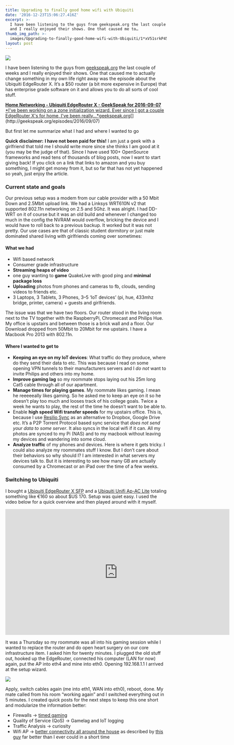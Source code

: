 ```yaml
---
title: Upgrading to finally good home wifi with Ubiquiti
date: '2016-12-23T15:06:27.416Z'
excerpt: >-
  I have been listening to the guys from geekspeak.org the last couple of weeks
  and I really enjoyed their shows. One that caused me to…
thumb_img_path: >-
  images/Upgrading-to-finally-good-home-wifi-with-Ubiquiti/1*xV51srkP45IwrY3zGlZk2w.png
layout: post
---
```

![](/images/Upgrading-to-finally-good-home-wifi-with-Ubiquiti/1*xV51srkP45IwrY3zGlZk2w.png)

I have been listening to the guys from [geekspeak.org](http://bit.ly/2hPEEpz) the last couple of weeks and I really enjoyed their shows. One that caused me to actually change something in my own life right away was the episode about the Ubiquiti EdgeRouter X. It’s a $50 router (a bit more expensive in Europe) that has enterprise grade software on it and allows you to do all sorts of cool stuff.

[**Home Networking - Ubiquiti EdgeRouter X - GeekSpeak for 2016-09-07**  
*I've been working on a zone initialization wizard. Ever since I got a couple EdgeRouter X's for home, I've been really…*geekspeak.org](http://geekspeak.org/episodes/2016/09/07 "http://geekspeak.org/episodes/2016/09/07")[](http://geekspeak.org/episodes/2016/09/07)

But first let me summarize what I had and where I wanted to go

**Quick disclaimer:** **I have not been paid for this!** I am just a geek with a girlfriend that told me I should write more since she thinks I am good at it (you may be the judge of that). Since I have used 100+ OpenSource frameworks and read tens of thousands of blog posts, now I want to start giving back! If you click on a link that links to amazon and you buy something, I might get money from it, but so far that has not yet happened so yeah, just enjoy the article.

### Current state and goals

Our previous setup was a modem from our cable provider with a 50 Mbit Down and 2.5Mbit upload link. We had a Linksys WRT610N v2 that supported 802.11n networking on 2.5 and 5Ghz. It was alright. I had DD-WRT on it of course but it was an old build and whenever I changed too much in the config the NVRAM would overflow, bricking the device and I would have to roll back to a previous backup. It worked but it was not pretty. Our use cases are that of classic student dormitory or just male dominated shared living with girlfriends coming over sometimes:

#### **What we had**

*   Wifi based network
*   Consumer grade infrastructure
*   **Streaming heaps of video**
*   one guy wanting to **game** QuakeLive with good ping and **minimal package loss**
*   **Uploading** photos from phones and cameras to fb, clouds, sending videos to friends etc.
*   3 Laptops, 3 Tablets, 3 Phones, 3–5 ‘IoT devices’ (pi, hue, 433mhz bridge, printer, camera) + guests and girlfriends.

The issue was that we have two floors. Our router stood in the living room next to the TV together with the RaspberryPi, Chromecast and Philips Hue. My office is upstairs and between those is a brick wall and a floor. Our Download dropped from 50Mbit to 20Mbit for me upstairs. I have a Macbook Pro 2013 with 802.11n.

#### **Where I wanted to get to**

*   **Keeping an eye on my IoT devices**: What traffic do they produce, where do they send their data to etc. This was because I read on some opening VPN tunnels to their manufacturers servers and I *do not* want to invite Philips and others into my home.
*   **Improve gaming lag** so my roommate stops laying out his 25m long Cat5 cable through all of our apartment.
*   **Manage times for playing games**. My roommate likes gaming. I mean he reeeeeally likes gaming. So he asked me to keep an eye on it so he doesn’t play too much and looses track of his college goals. Twice a week he wants to play, the rest of the time he doesn’t want to be able to.
*   Enable **high speed Wifi transfer speeds** for my upstairs office. This is, because I use [Resilio Sync](http://bit.ly/2hPAYnO) as an alternative to Dropbox, Google Drive etc. It’s a P2P Torrent Protocol based sync service that *does not send your data to some server*. It also syncs in the local wifi if it can. All my photos are synced to my Pi (NAS) and to my macbook without leaving my devices and wandering into some cloud.
*   **Analyze traffic** of my phones and devices. Here is where it gets tricky. I could also analyze my roommates stuff I know. But I don’t care about their behaviors so why should I? I am interested in what servers my devices talk to. But it is interesting to see how many GB are actually consumed by a Chromecast or an iPad over the time of a few weeks.

### Switching to Ubiquiti

I bought a [Ubiquiti EdgeRouter X SFP](https://www.amazon.com/gp/product/B012X45WH6/ref=as_li_qf_sp_asin_il_tl?ie=UTF8&tag=curiouscalo0b-20&camp=1789&creative=9325&linkCode=as2&creativeASIN=B012X45WH6&linkId=0899190a06891a7a37ddc48306f72f78) and a [Ubiquiti Unifi Ap-AC Lite](https://www.amazon.com/gp/product/B015PR20GY/ref=as_li_qf_sp_asin_il_tl?ie=UTF8&tag=curiouscalo0b-20&camp=1789&creative=9325&linkCode=as2&creativeASIN=B015PR20GY&linkId=a4c976467111fd973c5261bc1b903479) totaling something like €160 so about $US 170. Setup was quiet easy. I used the video below for a quick overview and then played around with it myself.

<iframe src="https://www.youtube.com/embed/SianDqAQaR0?feature=oembed" width="700" height="393" frameborder="0" scrolling="no"></iframe>

It was a Thursday so my roommate was all into his gaming session while I wanted to replace the router and do open heart surgery on our core infrastructure item. I asked him for twenty minutes. I plugged the old stuff out, hooked up the EdgeRouter, connected his computer (LAN for now) again, put the AP into eth4 and mine into eth0. Opening 192.168.1.1 I arrived at the setup wizard.

![](/images/Upgrading-to-finally-good-home-wifi-with-Ubiquiti/1*a-xv8A67WHcqnnaG0eyjqA.png)

Apply, switch cables again (me into eth1, WAN into eth0), reboot, done. My mate called from his room “working again” and I switched everything out in 5 minutes. I created quick posts for the next steps to keep this one short and modularize the information better:

*   Firewalls → [timed gaming](http://bit.ly/2h9nq2x)
*   Quality of Service (QoS) → Gamelag and IoT logging
*   Traffic Analysis → curiosity
*   Wifi AP → [better connectivity all around the house](http://bit.ly/2hPJ1RB) as described by [this guy](http://arstechnica.com/author/lee-hutchinson/) far better than I ever could in a short time
